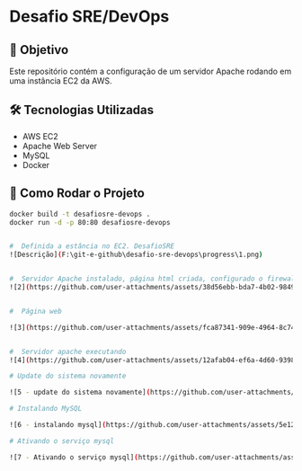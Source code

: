 # Desafio SRE/DevOps

## 🚀 Objetivo
Este repositório contém a configuração de um servidor Apache rodando em uma instância EC2 da AWS.

## 🛠 Tecnologias Utilizadas
- AWS EC2
- Apache Web Server
- MySQL
- Docker

## 📌 Como Rodar o Projeto
```bash
docker build -t desafiosre-devops .
docker run -d -p 80:80 desafiosre-devops


#  Definida a estância no EC2. DesafioSRE
![Descrição](F:\git-e-github\desafio-sre-devops\progress\1.png)


#  Servidor Apache instalado, página html criada, configurado o firewall para permitir acesso do Apache e página web criada
![2](https://github.com/user-attachments/assets/38d56ebb-bda7-4b02-9849-071f076dcbcb)


#  Página web

![3](https://github.com/user-attachments/assets/fca87341-909e-4964-8c74-7fca15821188)


#  Servidor apache executando
![4](https://github.com/user-attachments/assets/12afab04-ef6a-4d60-9398-39fe3d5866db)

# Update do sistema novamente

![5 - update do sistema novamente](https://github.com/user-attachments/assets/fd2f789a-c497-4d51-b4c7-a22cd3e28121)

# Instalando MySQL

![6 - instalando mysql](https://github.com/user-attachments/assets/5e129b2d-f5df-4a27-9aea-d7c092b322c9)

# Ativando o serviço mysql

![7 - Ativando o serviço mysql](https://github.com/user-attachments/assets/99f5f82a-5aee-4a82-a2b5-21056e5a3bc1)




